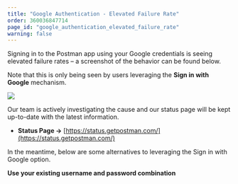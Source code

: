```yaml
---
title: "Google Authentication - Elevated Failure Rate"
order: 360036847714
page_id: "google_authentication_elevated_failure_rate"
warning: false
---
```


Signing in to the Postman app using your Google credentials is seeing elevated failure rates – a screenshot of the behavior can be found below.

Note that this is only being seen by users leveraging the **Sign in with Google** mechanism.

![](https://postmanlabs.atlassian.net/wiki/download/attachments/1651605746/gAuthError.png?version=1&modificationDate=1572636138169&cacheVersion=1&api=v2)

Our team is actively investigating the cause and our status page will be kept up-to-date with the latest information.

*   **Status Page →** [https://status.getpostman.com/](https://status.getpostman.com/)


In the meantime, below are some alternatives to leveraging the  Sign in with Google  option.

**Use your existing username and password combination**
